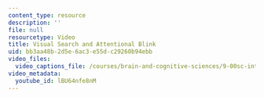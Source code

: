 ```yaml
---
content_type: resource
description: ''
file: null
resourcetype: Video
title: Visual Search and Attentional Blink
uid: bb3aa48b-2d5e-6ac3-e55d-c29260b94ebb
video_files:
  video_captions_file: /courses/brain-and-cognitive-sciences/9-00sc-introduction-to-psychology-fall-2011/attention/visual-search-and-attentional-blink/lBU64nfe8nM.vtt
video_metadata:
  youtube_id: lBU64nfe8nM
---
```

